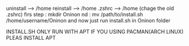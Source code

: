 uninstall --> /home
reinstall --> /home
.zshrc --> /home (chage the old .zshrc)
firs step : mkdir Oninon
nd : mv /path/to/install.sh /home/username/Oninon
and now just run install.sh in Oninon folder

INSTALL.SH ONLY RUN WITH APT IF YOU USING PACMAN(ARCH LINUX) PLEAS INSTALL APT
